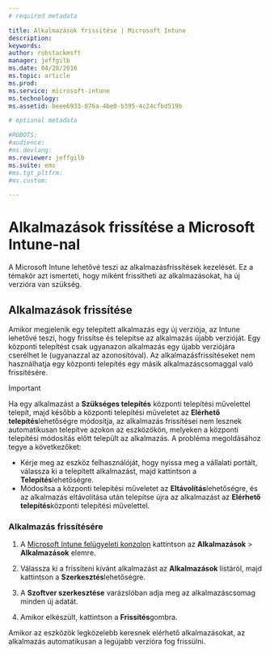 ```yaml
---
# required metadata

title: Alkalmazások frissítése | Microsoft Intune
description:
keywords:
author: robstackmsft
manager: jeffgilb
ms.date: 04/28/2016
ms.topic: article
ms.prod:
ms.service: microsoft-intune
ms.technology:
ms.assetid: beee6933-876a-4be0-b395-4c24cfbd519b

# optional metadata

#ROBOTS:
#audience:
#ms.devlang:
ms.reviewer: jeffgilb
ms.suite: ems
#ms.tgt_pltfrm:
#ms.custom:

---
```


# Alkalmazások frissítése a Microsoft Intune-nal
A Microsoft Intune lehetővé teszi az alkalmazásfrissítések kezelését. Ez a témakör azt ismerteti, hogy miként frissítheti az alkalmazásokat, ha új verzióra van szükség.

## Alkalmazások frissítése
Amikor megjelenik egy telepített alkalmazás egy új verziója, az Intune lehetővé teszi, hogy frissítse és telepítse az alkalmazás újabb verzióját. Egy központi telepítést csak ugyanazon alkalmazás egy újabb verziójára cserélhet le (ugyanazzal az azonosítóval). Az alkalmazásfrissítéseket nem használhatja egy központi telepítés egy másik alkalmazáscsomaggal való frissítésére.

> [!IMPORTANT]
> Ha egy alkalmazást a **Szükséges telepítés** központi telepítési művelettel telepít, majd később a központi telepítési műveletet az **Elérhető telepítés**lehetőségre módosítja, az alkalmazás frissítései nem lesznek automatikusan telepítve azokon az eszközökön, melyeken a központi telepítési módosítás előtt települt az alkalmazás. A probléma megoldásához tegye a következőket:
> 
> -   Kérje meg az eszköz felhasználóját, hogy nyissa meg a vállalati portált, válassza ki a telepített alkalmazást, majd kattintson a **Telepítés**lehetőségre.
> -   Módosítsa a központi telepítési műveletet az **Eltávolítás**lehetőségre, és az alkalmazás eltávolítása után telepítse újra az alkalmazást az **Elérhető telepítés**központi telepítési művelettel.

### Alkalmazás frissítésére

1.  A [Microsoft Intune felügyeleti konzolon](https://manage.microsoft.com) kattintson az **Alkalmazások** &gt; **Alkalmazások** elemre.

2.  Válassza ki a frissíteni kívánt alkalmazást az **Alkalmazások** listáról, majd kattintson a **Szerkesztés**lehetőségre.

3.  A **Szoftver szerkesztése** varázslóban adja meg az alkalmazáscsomag minden új adatát.

4.  Amikor elkészült, kattintson a **Frissítés**gombra.

Amikor az eszközök legközelebb keresnek elérhető alkalmazásokat, az alkalmazás automatikusan a legújabb verzióra fog frissülni.





<!--HONumber=Jun16_HO1-->


